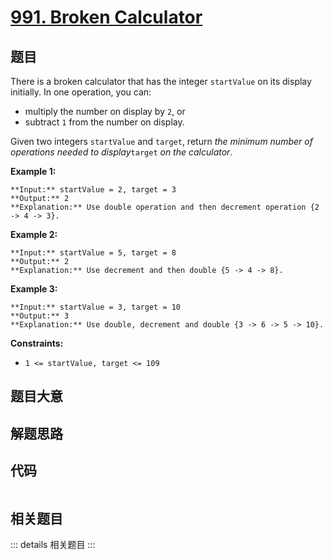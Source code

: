 # [991. Broken Calculator](https://leetcode.com/problems/broken-calculator)

## 题目

There is a broken calculator that has the integer `startValue` on its display
initially. In one operation, you can:

  * multiply the number on display by `2`, or
  * subtract `1` from the number on display.

Given two integers `startValue` and `target`, return _the minimum number of
operations needed to display_`target` _on the calculator_.



**Example 1:**

    
    
    **Input:** startValue = 2, target = 3
    **Output:** 2
    **Explanation:** Use double operation and then decrement operation {2 -> 4 -> 3}.
    

**Example 2:**

    
    
    **Input:** startValue = 5, target = 8
    **Output:** 2
    **Explanation:** Use decrement and then double {5 -> 4 -> 8}.
    

**Example 3:**

    
    
    **Input:** startValue = 3, target = 10
    **Output:** 3
    **Explanation:** Use double, decrement and double {3 -> 6 -> 5 -> 10}.
    



**Constraints:**

  * `1 <= startValue, target <= 109`


## 题目大意

## 解题思路

## 代码

```javascript

```

## 相关题目

::: details 相关题目
:::
